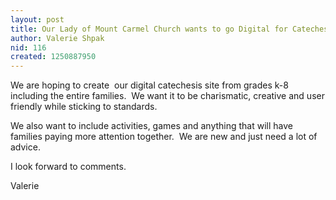 ```yaml
---
layout: post
title: Our Lady of Mount Carmel Church wants to go Digital for Catechesis any thoughts?
author: Valerie Shpak
nid: 116
created: 1250887950
---
```

<p>We are hoping to create&nbsp; our digital catechesis site from grades k-8 including the entire families.&nbsp; We want it to be charismatic, creative and user friendly while sticking to standards.</p>
<p>We also want to include activities, games and anything that will have families paying more attention together.&nbsp; We are new and just need a lot of advice.&nbsp;</p>
<p>I look forward to comments.</p>
<p>Valerie</p>
